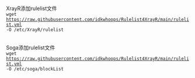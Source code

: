 <br>XrayR添加rulelist文件</br>
<code>wget https://raw.githubusercontent.com/idkwhoops/Rulelist4XrayR/main/rulelist.yml -O /etc/XrayR/rulelist</code>

<br>Soga添加rulelist文件</br>
<code>wget https://raw.githubusercontent.com/idkwhoops/Rulelist4XrayR/main/rulelist.yml -O /etc/soga/blockList</code>
